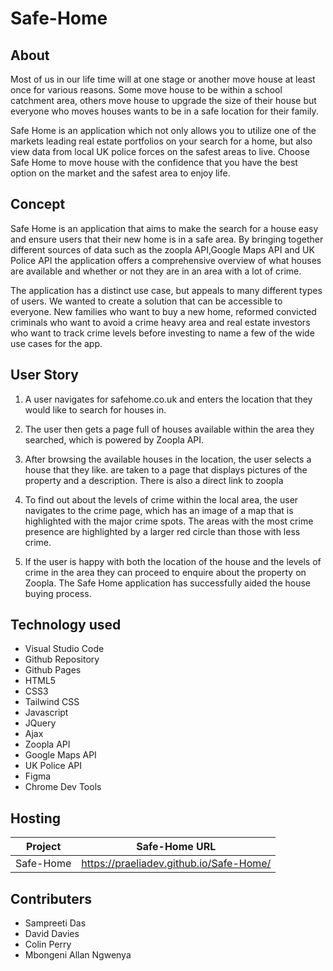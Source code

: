 # Safe-Home

## About 

Most of us in our life time will at one stage or another move house at least once for various reasons. Some move house to be within a school catchment area, others move house to upgrade the size of their house but everyone who moves houses wants to be in a safe location for their family.

Safe Home is an application which not only allows you to utilize one of the markets leading real estate portfolios on your search for a home, but also view data from local UK police forces on the safest areas to live. Choose Safe Home to move house with the confidence that you have the best option on the market and the safest area to enjoy life. 

## Concept

Safe Home is an application that aims to make the search for a house easy and ensure users that their new home is in a safe area. By bringing together different sources of data such as the zoopla API,Google Maps API and UK Police API the application offers a comprehensive overview of what houses are available and whether or not they are in an area with a lot of crime. 

The application has a distinct use case, but appeals to many different types of users. We wanted to create a solution that can be accessible to everyone. New families who want to buy a new home, reformed convicted criminals who want to avoid a crime heavy area and real estate investors who want to track crime levels before investing to name a few of the wide use cases for the app. 


## User Story

1. A user navigates for safehome.co.uk and enters the location that they would like to search for houses in. 

2. The user then gets a page full of houses available within the area they searched, which is powered by Zoopla API.

3. After browsing the available houses in the location, the user selects a house that they like. are taken to a page that displays pictures of the property and a description. There is also a direct link to zoopla 

4. To find out about the levels of crime within the local area, the user navigates to the crime page, which has an image of a map that is highlighted with the major crime spots. The areas with the most crime presence are highlighted by a larger red circle than those with less crime. 

5. If the user is happy with both the location of the house and the levels of crime in the area they can proceed to enquire about the property on Zoopla. The Safe Home application has successfully aided the house buying process.



## Technology used

- Visual Studio Code
- Github Repository
- Github Pages
- HTML5
- CSS3
- Tailwind CSS
- Javascript
- JQuery
- Ajax
- Zoopla API
- Google Maps API
- UK Police API
- Figma
- Chrome Dev Tools


## Hosting

| Project                            | Safe-Home URL                                         |
|------------------------------------|-------------------------------------------------------|
|  Safe-Home                         | https://praeliadev.github.io/Safe-Home/                                                    |


## Contributers

- Sampreeti Das
- David Davies
- Colin Perry
- Mbongeni Allan Ngwenya
